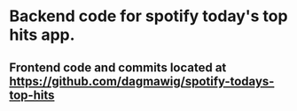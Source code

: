 # Backend code for spotify today's top hits app.

## Frontend code and commits located at https://github.com/dagmawig/spotify-todays-top-hits